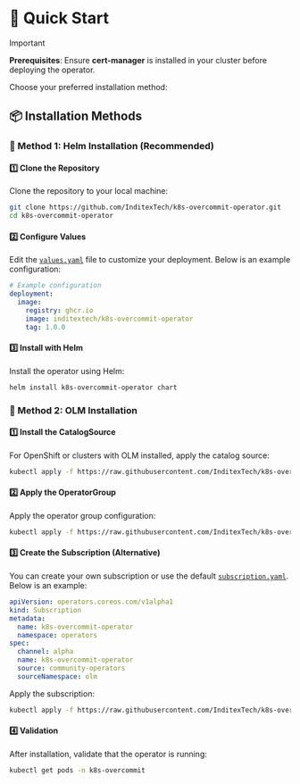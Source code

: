 <!--
SPDX-FileCopyrightText: 2025 2025 INDUSTRIA DE DISEÑO TEXTIL S.A. (INDITEX S.A.)
SPDX-FileContributor: enriqueavi@inditex.com

SPDX-License-Identifier: CC-BY-4.0
-->

# 🚀 Quick Start

> [!IMPORTANT]
> **Prerequisites**: Ensure **cert-manager** is installed in your cluster before deploying the operator.


Choose your preferred installation method:

## 📦 Installation Methods

### 🎯 Method 1: Helm Installation (Recommended)

#### 1️⃣ Clone the Repository

Clone the repository to your local machine:

```bash
git clone https://github.com/InditexTech/k8s-overcommit-operator.git
cd k8s-overcommit-operator
```

#### 2️⃣ Configure Values

Edit the [`values.yaml`](../chart/values.yaml) file to customize your deployment. Below is an example configuration:

```yaml
# Example configuration
deployment:
  image:
    registry: ghcr.io
    image: inditextech/k8s-overcommit-operator
    tag: 1.0.0
```

#### 3️⃣ Install with Helm

Install the operator using Helm:

```bash
helm install k8s-overcommit-operator chart
```

### 🔧 Method 2: OLM Installation

#### 1️⃣ Install the CatalogSource

For OpenShift or clusters with OLM installed, apply the catalog source:

```bash
kubectl apply -f https://raw.githubusercontent.com/InditexTech/k8s-overcommit-operator/refs/heads/main/deploy/catalog_source.yaml
```

#### 2️⃣ Apply the OperatorGroup

Apply the operator group configuration:

```bash
kubectl apply -f https://raw.githubusercontent.com/InditexTech/k8s-overcommit-operator/refs/heads/main/deploy/operator_group.yaml
```

#### 3️⃣ Create the Subscription (Alternative)

You can create your own subscription or use the default [`subscription.yaml`](../deploy/subscription.yaml). Below is an example:

```yaml
apiVersion: operators.coreos.com/v1alpha1
kind: Subscription
metadata:
  name: k8s-overcommit-operator
  namespace: operators
spec:
  channel: alpha
  name: k8s-overcommit-operator
  source: community-operators
  sourceNamespace: olm
```

Apply the subscription:

```bash
kubectl apply -f https://raw.githubusercontent.com/InditexTech/k8s-overcommit-operator/refs/heads/main/deploy/subscription.yaml
```

#### 4️⃣ Validation

After installation, validate that the operator is running:

```bash
kubectl get pods -n k8s-overcommit
```
